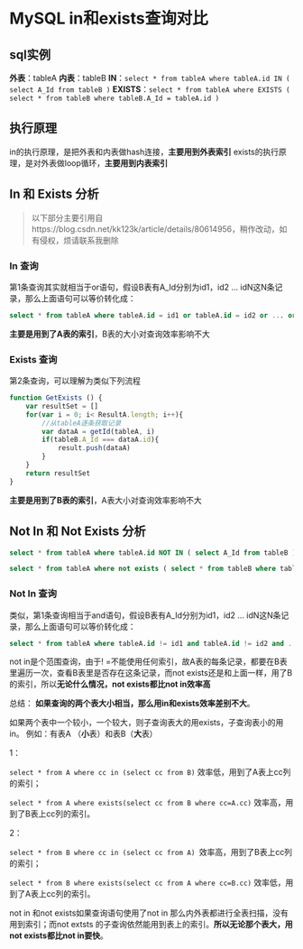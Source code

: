 # MySQL in和exists查询对比
## sql实例
**外表**：tableA
**内表**：tableB
**IN**：`select * from tableA where tableA.id IN ( select A_Id from tableB )`
**EXISTS**：`select * from tableA where EXISTS ( select * from tableB where tableB.A_Id = tableA.id )`

## 执行原理
in的执行原理，是把外表和内表做hash连接，**主要用到外表索引**
exists的执行原理，是对外表做loop循环，**主要用到内表索引**

## In 和 Exists 分析
>以下部分主要引用自https://blog.csdn.net/kk123k/article/details/80614956，稍作改动，如有侵权，烦请联系我删除

### In 查询
第1条查询其实就相当于or语句，假设B表有A_Id分别为id1，id2 ... idN这N条记录，那么上面语句可以等价转化成：
```sql
select * from tableA where tableA.id = id1 or tableA.id = id2 or ... or tableA.id = idN;
```
**主要是用到了A表的索引**，B表的大小对查询效率影响不大



### Exists 查询
第2条查询，可以理解为类似下列流程
```javascript
function GetExists () {
	var resultSet = []
	for(var i = 0; i< ResultA.length; i++){
		//从tableA逐条获取记录
		var dataA = getId(tableA, i)
		if(tableB.A_Id === dataA.id){
			result.push(dataA)
		}
	}
	return resultSet
}
```

**主要是用到了B表的索引**，A表大小对查询效率影响不大


## Not In 和 Not Exists 分析
```sql
select * from tableA where tableA.id NOT IN ( select A_Id from tableB )
```
```sql
select * from tableA where not exists ( select * from tableB where tableB.A_Id = tableA.id )
```
### Not In 查询
类似，第1条查询相当于and语句，假设B表有A_Id分别为id1，id2 ... idN这N条记录，那么上面语句可以等价转化成：
```sql
select * from tableA where tableA.id != id1 and tableA.id != id2 and ... and tableA.id != idN
```

not in是个范围查询，由于! =不能使用任何索引，故A表的每条记录，都要在B表里遍历一次，查看B表里是否存在这条记录，而not exists还是和上面一样，用了B的索引，所以**无论什么情况，not exists都比not in效率高**

总结：
**如果查询的两个表大小相当，那么用in和exists效率差别不大**。

如果两个表中一个较小，一个较大，则子查询表大的用exists，子查询表小的用in。
例如：有表A （**小**表）和表B（**大**表）

1：

`select * from A where cc in (select cc from B)` 效率低，用到了A表上cc列的索引；
 
`select * from A where exists(select cc from B where cc=A.cc)` 效率高，用到了B表上cc列的索引。

2：

`select * from B where cc in (select cc from A) `效率高，用到了B表上cc列的索引；
 
`select * from B where exists(select cc from A where cc=B.cc)` 效率低，用到了A表上cc列的索引。

not in 和not exists如果查询语句使用了not in 那么内外表都进行全表扫描，没有用到索引；而not extsts 的子查询依然能用到表上的索引。**所以无论那个表大，用not exists都比not in要快**。